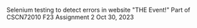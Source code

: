 Selenium testing to detect errors in website "THE Event!"
Part of CSCN72010 F23 Assignment 2
Oct 30, 2023
